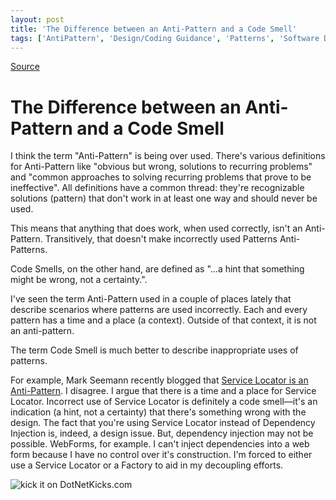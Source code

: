 ```yaml
---
layout: post
title: 'The Difference between an Anti-Pattern and a Code Smell'
tags: ['AntiPattern', 'Design/Coding Guidance', 'Patterns', 'Software Development', 'Software Development Guidance', 'msmvps', 'February 2010']
---
```

[Source](http://blogs.msmvps.com/peterritchie/2010/02/03/the-difference-between-an-anti-pattern-and-a-code-smell/ "Permalink to The Difference between an Anti-Pattern and a Code Smell")

# The Difference between an Anti-Pattern and a Code Smell

I think the term "Anti-Pattern" is being over used. There's various definitions for Anti-Pattern like "obvious but wrong, solutions to recurring problems" and "common approaches to solving recurring problems that prove to be ineffective". All definitions have a common thread: they're recognizable solutions (pattern) that don't work in at least one way and should never be used.

This means that anything that does work, when used correctly, isn't an Anti-Pattern. Transitively, that doesn't make incorrectly used Patterns Anti-Patterns.

Code Smells, on the other hand, are defined as "…a hint that something might be wrong, not a certainty.".

I've seen the term Anti-Pattern used in a couple of places lately that describe scenarios where patterns are used incorrectly. Each and every pattern has a time and a place (a context). Outside of that context, it is not an anti-pattern.

The term Code Smell is much better to describe inappropriate uses of patterns.

For example, Mark Seemann recently blogged that [Service Locator is an Anti-Pattern][1]. I disagree. I argue that there is a time and a place for Service Locator. Incorrect use of Service Locator is definitely a code smell—it's an indication (a hint, not a certainty) that there's something wrong with the design. The fact that you're using Service Locator instead of Dependency Injection is, indeed, a design issue. But, dependency injection may not be possible. WebForms, for example. I can't inject dependencies into a web form because I have no control over it's construction. I'm forced to either use a Service Locator or a Factory to aid in my decoupling efforts.





![kick it on DotNetKicks.com][2]

[1]: http://blog.ploeh.dk/2010/02/03/ServiceLocatorIsAnAntiPattern.aspx
[2]: http://www.dotnetkicks.com/Services/Images/KickItImageGenerator.ashx?url=http%3a%2f%2fmsmvps.com%2fblogs%2fpeterritchie%2farchive%2f2010%2f02%2f03%2fthe-difference-between-an-anti-pattern-and-a-code-smell.aspx



